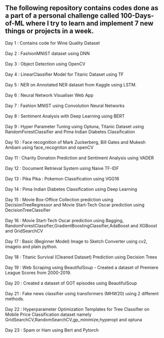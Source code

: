 ## The following repository contains codes done as a part of a personal challenge called 100-Days-of-ML where I try to learn and implement 7 new things or projects in a week.


Day 1 : Contains code for Wine Quality Dataset
<br></br>
Day 2 : FashionMNIST dataset using DNN
<br></br>
Day 3 : Object Detection using OpenCV
<br></br>
Day 4 : LinearClassifier Model for Titanic Dataset using TF
<br></br>
Day 5 : NER on Annotated NER dataset from Kaggle using LSTM.
<br></br>
Day 6 : Neural Network Visualiser Web App
<br></br>
Day 7 : Fashion MNIST using Convolution Neural Networks
<br></br>
Day 8 : Sentiment Analysis with Deep Learning using BERT
<br></br>
Day 9 : Hyper Parameter Tuning using Optuna, Titanic Dataset using RandomForestClassifier and Pima Indian Diabetes Classification
<br></br>
Day 10 : Face recognition of Mark Zuckerberg, Bill Gates and Mukesh Ambani using face_recogniton and openCV
<br></br>
Day 11 : Charity Donation Prediction and Sentiment Analysis using VADER
<br></br>
Day 12 : Document Retrieval System using Naive TF-IDF
<br></br>
Day 13 : Pika Pika : Pokemon Classification using VGG16
<br></br>
Day 14 : Pima Indian Diabetes Classification using Deep Learning
<br></br>
Day 15 : Movie Box-Office Collection prediction using DecisionTreeRegressor and Movie Start-Tech Oscar prediction using DecisionTreeClassifier
<br></br>
Day 16 : Movie Start-Tech Oscar prediction using Bagging, RandomForestClassifier,GradientBoostingClassifier,AdaBoost and XGBoost and GridSearchCV
<br></br>
Day 17 : Basic (Beginner Model) Image to Sketch Converter using cv2, imageio and plain python.
<br></br>
Day 18 : Titanic Survival (Cleaned Dataset) Prediction using Decision Trees
<br></br>
Day 19 : Web Scraping using BeautifulSoup - Created a dataset of Premiere League Scores from 2000-2019.
<br></br>
Day 20 : Created a dataset of GOT episodes using BeautifulSoup
<br></br>
Day 21 : Fake news classifier using transformers (MHW20) using 2 different methods.
<br></br>
Day 22 : Hyperparameter Optimization Templates for Tree Classifier on Mobile Price Classification dataset namely GridSearchCV,RandomSearchCV,gp_minimize,hyperopt and optuna
<br></br>
Day 23 : Spam or Ham using Bert and Pytorch
<br></br>
